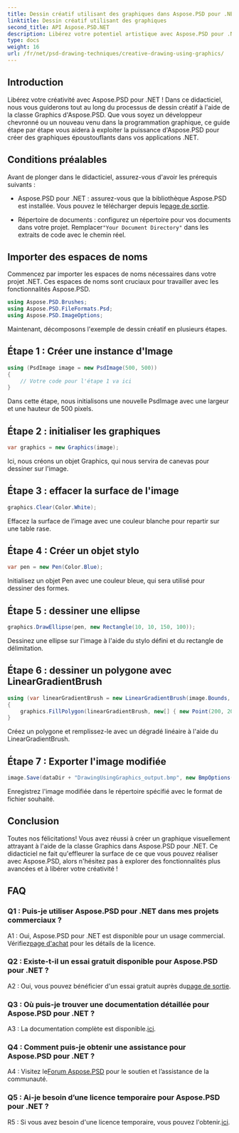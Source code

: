 ```yaml
---
title: Dessin créatif utilisant des graphiques dans Aspose.PSD pour .NET
linktitle: Dessin créatif utilisant des graphiques
second_title: API Aspose.PSD.NET
description: Libérez votre potentiel artistique avec Aspose.PSD pour .NET ! Suivez notre tutoriel pour dessiner de manière créative à l'aide de Graphics.
type: docs
weight: 16
url: /fr/net/psd-drawing-techniques/creative-drawing-using-graphics/
---
```

## Introduction

Libérez votre créativité avec Aspose.PSD pour .NET ! Dans ce didacticiel, nous vous guiderons tout au long du processus de dessin créatif à l'aide de la classe Graphics d'Aspose.PSD. Que vous soyez un développeur chevronné ou un nouveau venu dans la programmation graphique, ce guide étape par étape vous aidera à exploiter la puissance d'Aspose.PSD pour créer des graphiques époustouflants dans vos applications .NET.

## Conditions préalables

Avant de plonger dans le didacticiel, assurez-vous d'avoir les prérequis suivants :

-  Aspose.PSD pour .NET : assurez-vous que la bibliothèque Aspose.PSD est installée. Vous pouvez le télécharger depuis le[page de sortie](https://releases.aspose.com/psd/net/).

-  Répertoire de documents : configurez un répertoire pour vos documents dans votre projet. Remplacer`"Your Document Directory"` dans les extraits de code avec le chemin réel.

## Importer des espaces de noms

Commencez par importer les espaces de noms nécessaires dans votre projet .NET. Ces espaces de noms sont cruciaux pour travailler avec les fonctionnalités Aspose.PSD.

```csharp
using Aspose.PSD.Brushes;
using Aspose.PSD.FileFormats.Psd;
using Aspose.PSD.ImageOptions;
```

Maintenant, décomposons l'exemple de dessin créatif en plusieurs étapes.

## Étape 1 : Créer une instance d'Image

```csharp
using (PsdImage image = new PsdImage(500, 500))
{
    // Votre code pour l'étape 1 va ici
}
```

Dans cette étape, nous initialisons une nouvelle PsdImage avec une largeur et une hauteur de 500 pixels.

## Étape 2 : initialiser les graphiques

```csharp
var graphics = new Graphics(image);
```

Ici, nous créons un objet Graphics, qui nous servira de canevas pour dessiner sur l'image.

## Étape 3 : effacer la surface de l'image

```csharp
graphics.Clear(Color.White);
```

Effacez la surface de l’image avec une couleur blanche pour repartir sur une table rase.

## Étape 4 : Créer un objet stylo

```csharp
var pen = new Pen(Color.Blue);
```

Initialisez un objet Pen avec une couleur bleue, qui sera utilisé pour dessiner des formes.

## Étape 5 : dessiner une ellipse

```csharp
graphics.DrawEllipse(pen, new Rectangle(10, 10, 150, 100));
```

Dessinez une ellipse sur l'image à l'aide du stylo défini et du rectangle de délimitation.

## Étape 6 : dessiner un polygone avec LinearGradientBrush

```csharp
using (var linearGradientBrush = new LinearGradientBrush(image.Bounds, Color.Red, Color.White, 45f))
{
    graphics.FillPolygon(linearGradientBrush, new[] { new Point(200, 200), new Point(400, 200), new Point(250, 350) });
}
```

Créez un polygone et remplissez-le avec un dégradé linéaire à l'aide du LinearGradientBrush.

## Étape 7 : Exporter l'image modifiée

```csharp
image.Save(dataDir + "DrawingUsingGraphics_output.bmp", new BmpOptions());
```

Enregistrez l'image modifiée dans le répertoire spécifié avec le format de fichier souhaité.

## Conclusion

Toutes nos félicitations! Vous avez réussi à créer un graphique visuellement attrayant à l'aide de la classe Graphics dans Aspose.PSD pour .NET. Ce didacticiel ne fait qu'effleurer la surface de ce que vous pouvez réaliser avec Aspose.PSD, alors n'hésitez pas à explorer des fonctionnalités plus avancées et à libérer votre créativité !

## FAQ

### Q1 : Puis-je utiliser Aspose.PSD pour .NET dans mes projets commerciaux ?

A1 : Oui, Aspose.PSD pour .NET est disponible pour un usage commercial. Vérifiez[page d'achat](https://purchase.aspose.com/buy) pour les détails de la licence.

### Q2 : Existe-t-il un essai gratuit disponible pour Aspose.PSD pour .NET ?

 A2 : Oui, vous pouvez bénéficier d'un essai gratuit auprès du[page de sortie](https://releases.aspose.com/).

### Q3 : Où puis-je trouver une documentation détaillée pour Aspose.PSD pour .NET ?

 A3 : La documentation complète est disponible.[ici](https://reference.aspose.com/psd/net/).

### Q4 : Comment puis-je obtenir une assistance pour Aspose.PSD pour .NET ?

 A4 : Visitez le[Forum Aspose.PSD](https://forum.aspose.com/c/psd/34) pour le soutien et l’assistance de la communauté.

### Q5 : Ai-je besoin d’une licence temporaire pour Aspose.PSD pour .NET ?

 R5 : Si vous avez besoin d'une licence temporaire, vous pouvez l'obtenir.[ici](https://purchase.aspose.com/temporary-license/).
